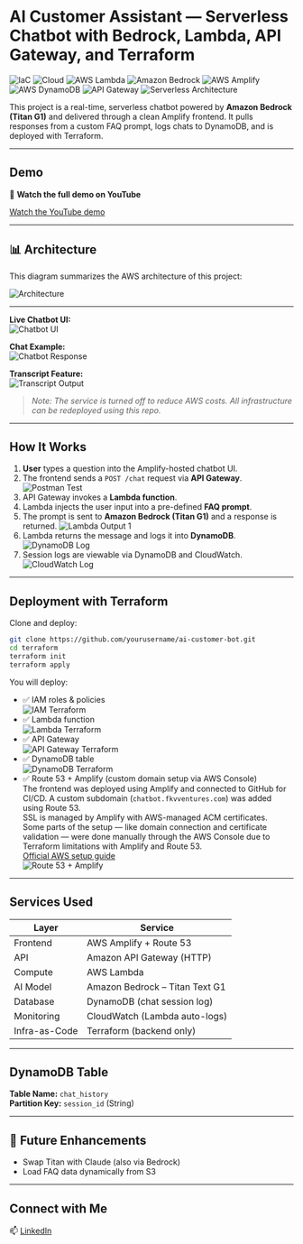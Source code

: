 # AI Customer Assistant — Serverless Chatbot with Bedrock, Lambda, API Gateway, and Terraform


![IaC](https://img.shields.io/badge/IaC-Terraform-7B42BC?style=for-the-badge&logo=terraform)
![Cloud](https://img.shields.io/badge/Cloud-AWS-232F3E?style=for-the-badge&logo=amazonaws)
![AWS Lambda](https://img.shields.io/badge/AWS%20Lambda-Serverless-F58536?style=for-the-badge&logo=awslambda)
![Amazon Bedrock](https://img.shields.io/badge/Amazon%20Bedrock-Titan%20Text%20G1-1A6FFF?style=for-the-badge&logo=amazonaws)
![AWS Amplify](https://img.shields.io/badge/AWS%20Amplify-Frontend-FF9900?style=for-the-badge&logo=awsamplify)
![AWS DynamoDB](https://img.shields.io/badge/AWS%20DynamoDB-Session%20Log-4053D6?style=for-the-badge&logo=amazonaws)
![API Gateway](https://img.shields.io/badge/API%20Gateway-HTTP%20API-DD3464?style=for-the-badge&logo=amazonaws)
![Serverless Architecture](https://img.shields.io/badge/Architecture-Serverless-4B5563?style=for-the-badge)

This project is a real-time, serverless chatbot powered by **Amazon Bedrock (Titan G1)** and delivered through a clean Amplify frontend. It pulls responses from a custom FAQ prompt, logs chats to DynamoDB, and is deployed with Terraform.

---

## Demo

🎥 **Watch the full demo on YouTube**  


[Watch the YouTube demo](https://youtu.be/)

---

## 📊 Architecture

This diagram summarizes the AWS architecture of this project:

![Architecture](./screenshots/ai-customer-bot.png)

---

**Live Chatbot UI:**  
![Chatbot UI](./screenshots/Webpage.png)

**Chat Example:**  
![Chatbot Response](./screenshots/Webpage-prompt.png)

**Transcript Feature:**  
![Transcript Output](./screenshots/Download-Transcripts.png)
> *Note: The service is turned off to reduce AWS costs. All infrastructure can be redeployed using this repo.*


---
## How It Works

1. **User** types a question into the Amplify-hosted chatbot UI.
2. The frontend sends a `POST /chat` request via **API Gateway**.
   ![Postman Test](./screenshots/postman.png)
3. API Gateway invokes a **Lambda function**.
4. Lambda injects the user input into a pre-defined **FAQ prompt**.
5. The prompt is sent to **Amazon Bedrock (Titan G1)** and a response is returned.
   ![Lambda Output 1](./screenshots/7-lambda-test-success.png)
6. Lambda returns the message and logs it into **DynamoDB**.
   ![DynamoDB Log](./screenshots/9-dynamodb-chat-history.png)  
7. Session logs are viewable via DynamoDB and CloudWatch.
   ![CloudWatch Log](./screenshots/9-Cloudwatch-logs.png)

---

## Deployment with Terraform

Clone and deploy:

```bash
git clone https://github.com/yourusername/ai-customer-bot.git
cd terraform
terraform init
terraform apply
```

You will deploy:
- ✅ IAM roles & policies  
  ![IAM Terraform](./screenshots/3-terraform-iam.png)
- ✅ Lambda function  
  ![Lambda Terraform](./screenshots/4-terraform-lambda.png)
- ✅ API Gateway  
  ![API Gateway Terraform](./screenshots/13-terraform-api-gateway.png)
- ✅ DynamoDB table  
  ![DynamoDB Terraform](./screenshots/8-terraform-dynamodb.png)
- ✅ Route 53 + Amplify (custom domain setup via AWS Console)  
  The frontend was deployed using Amplify and connected to GitHub for CI/CD. A custom subdomain (`chatbot.fkvventures.com`) was added using Route 53.  
  SSL is managed by Amplify with AWS-managed ACM certificates.  
  Some parts of the setup — like domain connection and certificate validation — were done manually through the AWS Console due to Terraform limitations with Amplify and Route 53.  
  [Official AWS setup guide](https://docs.aws.amazon.com/amplify/latest/userguide/custom-domains.html)  
  ![Route 53 + Amplify](./screenshots/amplify-route53.png)


---

## Services Used

| Layer       | Service                         |
|-------------|----------------------------------|
| Frontend    | AWS Amplify + Route 53           |
| API         | Amazon API Gateway (HTTP)        |
| Compute     | AWS Lambda                       |
| AI Model    | Amazon Bedrock – Titan Text G1   |
| Database    | DynamoDB (chat session log)      |
| Monitoring  | CloudWatch (Lambda auto-logs)    |
| Infra-as-Code | Terraform (backend only)       |

---

## DynamoDB Table

**Table Name:** `chat_history`  
**Partition Key:** `session_id` (String)

---

## 🔧 Future Enhancements

- Swap Titan with Claude (also via Bedrock)
- Load FAQ data dynamically from S3

---

## Connect with Me

📫 [LinkedIn](https://www.linkedin.com/in/franc-kevin-v-07108b111/)